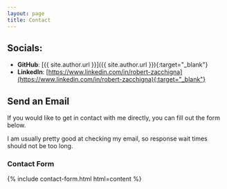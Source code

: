 ```yaml
---
layout: page
title: Contact
---
```


## Socials:
* **GitHub**: [{{ site.author.url }}]({{ site.author.url }}){:target="_blank"}
* **LinkedIn**: [https://www.linkedin.com/in/robert-zacchigna](https://www.linkedin.com/in/robert-zacchigna){:target="_blank"}

## Send an Email

If you would like to get in contact with me directly, you can fill out the form below.

I am usually pretty good at checking my email, so response wait times should not be too long.

### Contact Form

{% include contact-form.html html=content %}